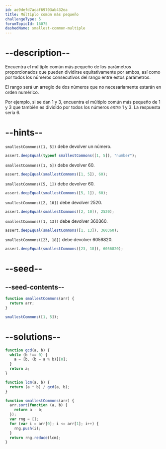 ```yaml
---
id: ae9defd7acaf69703ab432ea
title: Múltiplo común más pequeño
challengeType: 5
forumTopicId: 16075
dashedName: smallest-common-multiple
---
```


# --description--

Encuentra el múltiplo común más pequeño de los parámetros proporcionados que pueden dividirse equitativamente por ambos, así como por todos los números consecutivos del rango entre estos parámetros.

El rango será un arreglo de dos números que no necesariamente estarán en orden numérico.

Por ejemplo, si se dan 1 y 3, encuentra el múltiplo común más pequeño de 1 y 3 que también es dividido por todos los números _entre_ 1 y 3. La respuesta sería 6.

# --hints--

`smallestCommons([1, 5])` debe devolver un número.

```js
assert.deepEqual(typeof smallestCommons([1, 5]), "number");
```

`smallestCommons([1, 5])` debe devolver 60.

```js
assert.deepEqual(smallestCommons([1, 5]), 60);
```

`smallestCommons([5, 1])` debe devolver 60.

```js
assert.deepEqual(smallestCommons([5, 1]), 60);
```

`smallestCommons([2, 10])` debe devolver 2520.

```js
assert.deepEqual(smallestCommons([2, 10]), 2520);
```

`smallestCommons([1, 13])` debe devolver 360360.

```js
assert.deepEqual(smallestCommons([1, 13]), 360360);
```

`smallestCommons([23, 18])` debe devolver 6056820.

```js
assert.deepEqual(smallestCommons([23, 18]), 6056820);
```

# --seed--

## --seed-contents--

```js
function smallestCommons(arr) {
  return arr;
}

smallestCommons([1, 5]);
```

# --solutions--

```js
function gcd(a, b) {
  while (b !== 0) {
    a = [b, (b = a % b)][0];
  }
  return a;
}

function lcm(a, b) {
  return (a * b) / gcd(a, b);
}

function smallestCommons(arr) {
  arr.sort(function (a, b) {
    return a - b;
  });
  var rng = [];
  for (var i = arr[0]; i <= arr[1]; i++) {
    rng.push(i);
  }
  return rng.reduce(lcm);
}
```
